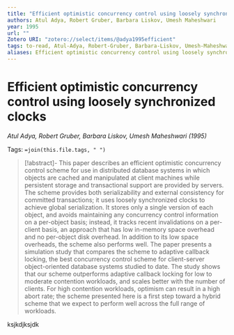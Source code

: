 ```yaml
---
title: "Efficient optimistic concurrency control using loosely synchronized clocks"
authors: Atul Adya, Robert Gruber, Barbara Liskov, Umesh Maheshwari
year: 1995
url: ""
Zotero URI: "zotero://select/items/@adya1995efficient"
tags: to-read, Atul-Adya, Robert-Gruber, Barbara-Liskov, Umesh-Maheshwari
aliases: Efficient optimistic concurrency control using loosely synchronized clocks
---
```


# Efficient optimistic concurrency control using loosely synchronized clocks  
_Atul Adya, Robert Gruber, Barbara Liskov, Umesh Maheshwari (1995)_

Tags: `=join(this.file.tags, " ")`

> [!abstract]-
> This paper describes an efficient optimistic concurrency control scheme for use in distributed database systems in which objects are cached and manipulated at client machines while persistent storage and transactional support are provided by servers. The scheme provides both serializability and external consistency for committed transactions; it uses loosely synchronized clocks to achieve global serialization. It stores only a single version of each object, and avoids maintaining any concurrency control information on a per-object basis; instead, it tracks recent invalidations on a per-client basis, an approach that has low in-memory space overhead and no per-object disk overhead. In addition to its low space overheads, the scheme also performs well. The paper presents a simulation study that compares the scheme to adaptive callback locking, the best concurrency control scheme for client-server object-oriented database systems studied to date. The study shows that our scheme outperforms adaptive callback locking for low to moderate contention workloads, and scales better with the number of clients. For high contention workloads, optimism can result in a high abort rate; the scheme presented here is a first step toward a hybrid scheme that we expect to perform well across the full range of workloads.

ksjkdjksjdk
